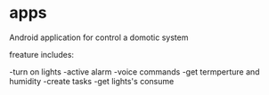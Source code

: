 # apps

Android application for control a domotic system

freature includes:

-turn on lights
-active alarm
-voice commands
-get termperture and humidity
-create tasks
-get lights's consume
